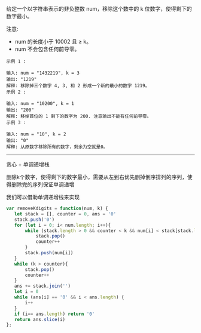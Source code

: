 给定一个以字符串表示的非负整数 num，移除这个数中的 k 位数字，使得剩下的数字最小。

注意:

- num 的长度小于 10002 且 ≥ k。
- num 不会包含任何前导零。

```raw
示例 1 :

输入: num = "1432219", k = 3
输出: "1219"
解释: 移除掉三个数字 4, 3, 和 2 形成一个新的最小的数字 1219。
示例 2 :

输入: num = "10200", k = 1
输出: "200"
解释: 移掉首位的 1 剩下的数字为 200. 注意输出不能有任何前导零。
示例 3 :

输入: num = "10", k = 2
输出: "0"
解释: 从原数字移除所有的数字，剩余为空就是0。
```

---

贪心 + 单调递增栈

删除k个数字，使得剩下的数字最小，需要从左到右优先删掉倒序排列的序列，使得删除完的序列保证单调递增

我们可以借助单调递增栈来实现


```javascript
var removeKdigits = function(num, k) {
   let stack = [], counter = 0, ans = '0'
   stack.push('0')
   for (let i = 0; i< num.length; i++){
       while (stack.length > 0 && counter < k && num[i] < stack[stack.length-1]){
           stack.pop()
           counter++
       }
       stack.push(num[i])
   }
   while (k > counter){
       stack.pop()
       counter++
   }
   ans += stack.join('')
   let i = 0
   while (ans[i] == '0' && i < ans.length) {
       i++
   }
   if (i== ans.length) return '0'
   return ans.slice(i)
};
```
